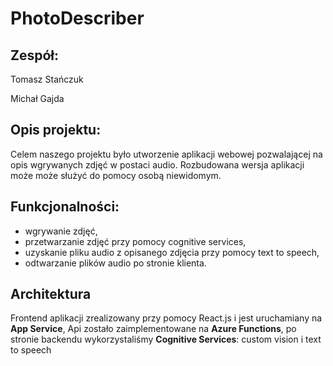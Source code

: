 # PhotoDescriber

## Zespół:
Tomasz Stańczuk

Michał Gajda

## Opis projektu:
Celem naszego projektu było utworzenie aplikacji webowej pozwalającej na opis wgrywanych zdjęć w postaci audio.
Rozbudowana wersja aplikacji może może służyć do pomocy osobą niewidomym.

## Funkcjonalności:
* wgrywanie zdjęć,
* przetwarzanie zdjęć przy pomocy cognitive services,
* uzyskanie pliku audio z opisanego zdjęcia przy pomocy text to speech,
* odtwarzanie plików audio po stronie klienta.

## Architektura
Frontend aplikacji zrealizowany przy pomocy React.js i jest uruchamiany na **App Service**, Api zostało zaimplementowane na **Azure Functions**, po stronie backendu wykorzystaliśmy **Cognitive Services**: custom vision i text to speech
